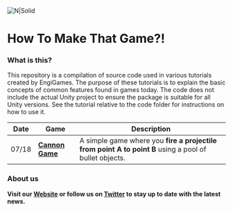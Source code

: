 ![N|Solid](https://www.engigames.ca/wp-content/uploads/2018/07/cropped-PNG-2-3-1200x214.png)



# __How To Make That Game?!__



### What is this?
This repository is a compilation of source code used in various tutorials created by EngiGames. The purpose of these tutorials is to explain the basic concepts of common features found in games today. The code does not include the actual Unity project to ensure the package is suitable for all Unity versions. See the tutorial relative to the code folder for instructions on how to use it. 



| Date | Game | Description |
| ----- | ----- | ------ |
| 07/18 | [__Cannon Game__](https://bitbucket.org/EngiGamesBitbucket/howtomakethatgame/src/master/CannonExample/) | A simple game where you __fire a projectile from point A to point B__ using a pool of bullet objects.




### About us
__Visit our [Website](https://www.engigames.ca) or follow us on [Twitter](www.twitter.com/engigames) to stay up to date with the latest news.__